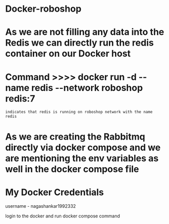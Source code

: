 # Docker-roboshop

# As we are not filling any data into the Redis we can directly run the redis container on our Docker host

# Command >>>> docker run -d --name redis --network roboshop redis:7
    indicates that redis is running on roboshop network with the name redis

# As we are creating the Rabbitmq directly via docker compose and we are mentioning the env variables as well in the docker compose file

 # My Docker Credentials
 username - nagashankar1992332

 login to the docker and run docker compose command

 